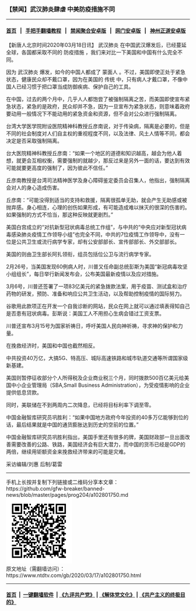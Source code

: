 ### 【禁闻】武汉肺炎肆虐 中美防疫措施不同
------------------------

#### [首页](https://github.com/gfw-breaker/banned-news/blob/master/README.md) &nbsp;&nbsp;|&nbsp;&nbsp; [手把手翻墙教程](https://github.com/gfw-breaker/guides/wiki) &nbsp;&nbsp;|&nbsp;&nbsp; [禁闻聚合安卓版](https://github.com/gfw-breaker/bn-android) &nbsp;&nbsp;|&nbsp;&nbsp; [网门安卓版](https://github.com/oGate2/oGate) &nbsp;&nbsp;|&nbsp;&nbsp; [神州正道安卓版](https://github.com/SzzdOgate/update) 



<div><div class="post_content" itemprop="articleBody">
 <p>
  【新唐人北京时间2020年03月18日讯】
  <ok href="https://www.ntdtv.com/gb/武汉肺炎.htm">
   武汉肺炎
  </ok>
  在中国武汉爆发后，已经蔓延全球，各国都采取不同的
  <ok href="https://www.ntdtv.com/gb/防疫措施.htm">
   防疫措施
  </ok>
  ，我们来对比一下美国和中国有什么完全不同。
 </p>
 <p>
  因为
  <ok href="https://www.ntdtv.com/gb/武汉肺炎.htm">
   武汉肺炎
  </ok>
  爆发，如今的中国人都成了
  <ok href="https://www.ntdtv.com/gb/蒙面人.htm">
   蒙面人
  </ok>
  。不过，美国即使正处于紧急状态，健康民众却不戴口罩，因为在美国的
  <ok href="https://www.ntdtv.com/gb/传统.htm">
   传统
  </ok>
  中，只有病人才戴口罩，不像中国人已经习惯于把口罩当成防御疾病、保护自己的工具。
 </p>
 <p>
  在中国，过去的两个月中，几乎人人都饱尝了被强制隔离之苦，而美国即使宣布紧急状态，紧急的是政府，民众却并不急，因为一旦宣布为紧急状态，则意味着政府要动用一般情况下不能动用的紧急资金和资源，但不会对公众进行强制隔离。
 </p>
 <p>
  台湾大学医学院附设医院精神科教授丘彦南说，对于传染病，隔离是必要的，但是不同的社会制度对人们自主权的重视程度不同，以及法律、风土人情等不同，都会决定是否采取强制隔离。
 </p>
 <p>
  台大医院精神科教授丘彦南：“如果一个地区的道德和知识越高，越会为他人着想，就更会互相权衡，需要强制的就越少，那反过来是另外一面的话，要达到有效可能就要更高度的强制了，因为彼此不信任。”
 </p>
 <p>
  丘彦南教授是台湾司法精神医学及身心障碍鉴定委员会召集人，他指出，强制隔离会对人的身心造成伤害。
 </p>
 <p>
  丘彦南：“可能没得到适当的支持和救援，隔离很孤单无助，就会产生无助感或被抛弃感。身心相连，心理的创伤如果形成，有可能造成难以抹灭的很深的伤害的。如果强制的方式不恰当，那这种反映就更剧烈。”
 </p>
 <p>
  美国白宫成立的“对抗新型冠状病毒总统工作组”，与中共的“中央应对新型冠状病毒感染肺炎疫情工作领导小组”也完全不同，中共的7位疫情工作领导中，没有一位是公共卫生或流行病学专家，却有公安部部长、宣传部部长、外交部部长。
 </p>
 <p>
  美国的则由卫生部长阿扎领衔，组员包括位公卫与流行病学专家。
 </p>
 <p>
  2月26号，当美国发现60例病人时，川普又任命副总统彭斯为美国“新冠病毒攻坚小组组长”，每日举行新闻发布会，公布美国最新疫情以及应对措施。
 </p>
 <p>
  3月6号，川普还签署了一项83亿美元的紧急拨款法案，用于疫苗、测试盒和治疗药物的研发，预防、准备和响应公共卫生活动，以及帮助控制疫情的国际努力。
 </p>
 <p>
  谷歌用此款项正在开发一个自我诊断的网站，民众在网上就可以通过填表得知自己是否患有冠状病毒。彭斯说：美国工人不用担心生病会错过工资支票。
 </p>
 <p>
  川普还宣布3月15号为国家祈祷日，呼吁美国人民向神祈祷，寻求神的保护和力量。
 </p>
 <p>
  在挽救经济时，美国和中国也截然相反。
 </p>
 <p>
  中共投资40万亿，大搞5G、特高压、城际高速铁路和城市轨道交通等所谓国家级新基建。
 </p>
 <p>
  美国则暂停征收部分个人所得税及企业商业税三个月，同时拨款500百亿美元给美国中小企业管理局（SBA,Small Business Administration），为受疫情影响的企业提供低息贷款。
 </p>
 <p>
  同时，美联储在不到两周内二次降息，已经将目标利率下调至零。
 </p>
 <p>
  中国金融智库研究员巩胜利：“如果中国地方政府今年投资的40多万亿能够到位的话，最后结果就是中国的通货膨胀达到历史的空前的位置。”
 </p>
 <p>
  中国金融智库研究员巩胜利指出，美国手里还有很多的牌，美国财政部一旦出面改善需要改善的公路、铁路，美国经济会有巨大潜力，而中国的货币已经是GDP的两倍，继续用钜额资金来挽救经济带来的可能是灾难。
 </p>
 <p>
  采访编辑/刘惠 后制/葛雷
 </p>
 <div class="single_ad">
 </div>
</div>
</div>
<hr/>
手机上长按并复制下列链接或二维码分享本文章：<br/>
https://github.com/gfw-breaker/banned-news/blob/master/pages/prog204/a102801750.md <br/>
<a href='https://github.com/gfw-breaker/banned-news/blob/master/pages/prog204/a102801750.md'><img src='https://github.com/gfw-breaker/banned-news/blob/master/pages/prog204/a102801750.md.png'/></a> <br/>
原文地址（需翻墙访问）：https://www.ntdtv.com/gb/2020/03/17/a102801750.html


------------------------
#### [首页](https://github.com/gfw-breaker/banned-news/blob/master/README.md) &nbsp;|&nbsp; [一键翻墙软件](https://github.com/gfw-breaker/nogfw/blob/master/README.md) &nbsp;| [《九评共产党》](https://github.com/gfw-breaker/9ping.md/blob/master/README.md#九评之一评共产党是什么) | [《解体党文化》](https://github.com/gfw-breaker/jtdwh.md/blob/master/README.md) | [《共产主义的终极目的》](https://github.com/gfw-breaker/gczydzjmd.md/blob/master/README.md)


<img src='http://gfw-breaker.win/banned-news/pages/prog204/a102801750.md' width='0px' height='0px'/>
